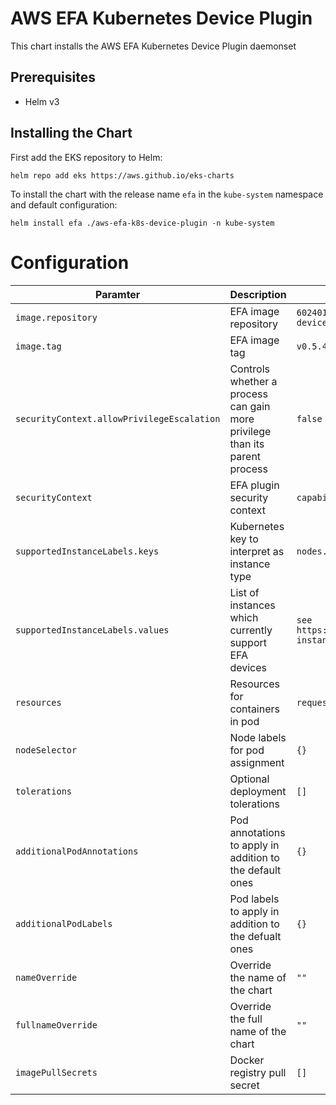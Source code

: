 # AWS EFA Kubernetes Device Plugin
This chart installs the AWS EFA Kubernetes Device Plugin daemonset

## Prerequisites
- Helm v3

## Installing the Chart
First add the EKS repository to Helm:

```shell
helm repo add eks https://aws.github.io/eks-charts
```

To install the chart with the release name `efa` in the `kube-system` namespace and default configuration:

```shell
helm install efa ./aws-efa-k8s-device-plugin -n kube-system
```

# Configuration

Paramter | Description | Default
--- | --- | ---
`image.repository` | EFA image repository | `602401143452.dkr.ecr.us-west-2.amazonaws.com/eks/aws-efa-k8s-device-plugin`
`image.tag` | EFA image tag | `v0.5.4`
`securityContext.allowPrivilegeEscalation` | Controls whether a process can gain more privilege than its parent process | `false`
`securityContext` | EFA plugin security context | `capabilities: drop: ["ALL"] runAsNonRoot: false`
`supportedInstanceLabels.keys` | Kubernetes key to interpret as instance type | `nodes.kubernetes.io/instance-type`
`supportedInstanceLabels.values` | List of instances which currently support EFA devices | `see https://docs.aws.amazon.com/AWSEC2/latest/UserGuide/efa.html#efa-instance-types`
`resources` | Resources for containers in pod | `requests.cpu: 10m requests.memory: 20Mi`
`nodeSelector` | Node labels for pod assignment | `{}`
`tolerations` | Optional deployment tolerations | `[]`
`additionalPodAnnotations` | Pod annotations to apply in addition to the default ones | `{}`
`additionalPodLabels` | Pod labels to apply in addition to the defualt ones | `{}`
`nameOverride` | Override the name of the chart | `""`
`fullnameOverride` | Override the full name of the chart | `""`
`imagePullSecrets` | Docker registry pull secret | `[]`


